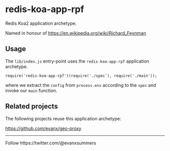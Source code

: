 
# redis-koa-app-rpf

Redis Koa2 application archetype.

Named in honour of https://en.wikipedia.org/wiki/Richard_Feynman 

## Usage

The `lib/index.js` entry-point uses the `redis-koa-app-rpf` application archetype.
```
require('redis-koa-app-rpf')(require('./spec'), require('./main'));
```
where we extract the `config` from `process.env` according to the `spec` and invoke our `main` function.

## Related projects

The following projects reuse this application archetype:

https://github.com/evanx/geo-proxy

<hr>
Follow https://twitter.com/@evanxsummers
